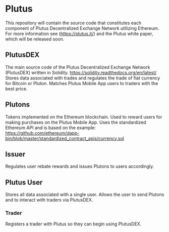 # Plutus
This repository will contain the source code that constitutes each component of Plutus Decentralized Exchange Network utilizing Ethereum.
For more information see (https://plutus.it/) and the Plutus white paper, which will be released soon.
## PlutusDEX
The main source code of the Plutus Decentralized Exchange Network (PlutusDEX) written in Solidity. https://solidity.readthedocs.org/en/latest/
Stores data associated with trades and regulates the trade of fiat currency for Bitcoin or Pluton. Matches Plutus Mobile App users to traders with the best price.
## Plutons
Tokens implemented on the Ethereum blockchain. Used to reward users for making purchases on the Plutus Mobile App.
Uses the standardized Ethereum API and is based on the example: https://github.com/ethereum/dapp-bin/blob/master/standardized_contract_apis/currency.sol
## Issuer
Regulates user rebate rewards and issues Plutons to users accordingly.
## Plutus User
Stores all data associated with a single user. Allows the user to send Plutons and to interact with traders via PlutusDEX.
### Trader
Registers a trader with Plutus so they can begin using PlutusDEX.

